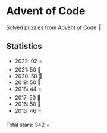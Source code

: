 # Advent of Code

Solved puzzles from [Advent of Code](https://adventofcode.com) :christmas_tree:

## Statistics

- 2022: 02 :star:
- 2021: 50 :star2:
- 2020: 50 :star2:
- 2019: 50 :star2:
- 2018: 44 :star:
- 2017: 50 :star2:
- 2016: 50 :star2:
- 2015: 46 :star:

Total stars: 342 :star:
